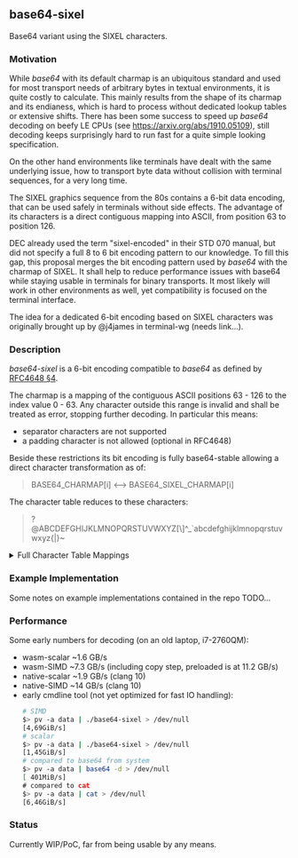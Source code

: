 ## base64-sixel

Base64 variant using the SIXEL characters.


### Motivation

While _base64_ with its default charmap is an ubiquitous standard and used for most transport needs
of arbitrary bytes in textual environments, it is quite costly to calculate. This mainly results from
the shape of its charmap and its endianess, which is hard to process without dedicated lookup tables or extensive shifts.
There has been some success to speed up _base64_ decoding on beefy LE CPUs (see https://arxiv.org/abs/1910.05109),
still decoding keeps surprisingly hard to run fast for a quite simple looking specification.

On the other hand environments like terminals have dealt with the same underlying issue,
how to transport byte data without collision with terminal sequences, for a very long time.

The SIXEL graphics sequence from the 80s contains a 6-bit data encoding, that can be used safely in terminals
without side effects. The advantage of its characters is a direct contiguous mapping into ASCII,
from position 63 to position 126.

DEC already used the term "sixel-encoded" in their STD 070 manual, but did not specify a full 8 to 6 bit encoding pattern
to our knowledge. To fill this gap, this proposal merges the bit encoding pattern used by _base64_ with the charmap of SIXEL.
It shall help to reduce performance issues with base64 while staying usable in terminals for binary transports.
It most likely will work in other environments as well, yet compatibility is focused on the terminal interface.

The idea for a dedicated 6-bit encoding based on SIXEL characters was originally brought up by @j4james
in terminal-wg (needs link...).


### Description

_base64-sixel_ is a 6-bit encoding compatible to _base64_ as defined by
[RFC4648 §4](https://datatracker.ietf.org/doc/html/rfc4648#section-4).

The charmap is a mapping of the contiguous ASCII positions 63 - 126 to the index value 0 - 63.
Any character outside this range is invalid and shall be treated as error, stopping further decoding.
In particular this means:
- separator characters are not supported
- a padding character is not allowed (optional in RFC4648)

Beside these restrictions its bit encoding is fully base64-stable allowing a direct character
transformation as of:

  > BASE64_CHARMAP[i] <--> BASE64_SIXEL_CHARMAP[i]


The character table  reduces to these characters:

  > ?@ABCDEFGHIJKLMNOPQRSTUVWXYZ[\\]^_`abcdefghijklmnopqrstuvwxyz{|}~


<details>
  <summary>Full Character Table Mappings</summary>

|  Index | base64-standard | base64-sixel |
| ------ | :-------------: | :----------: |
|      0 |               A |            ? |
|      1 |               B |            @ |
|      2 |               C |            A |
|      3 |               D |            B |
|      4 |               E |            C |
|      5 |               F |            D |
|      6 |               G |            E |
|      7 |               H |            F |
|      8 |               I |            G |
|      9 |               J |            H |
|     10 |               K |            I |
|     11 |               L |            J |
|     12 |               M |            K |
|     13 |               N |            L |
|     14 |               O |            M |
|     15 |               P |            N |
|     16 |               Q |            O |
|     17 |               R |            P |
|     18 |               S |            Q |
|     19 |               T |            R |
|     20 |               U |            S |
|     21 |               V |            T |
|     22 |               W |            U |
|     23 |               X |            V |
|     24 |               Y |            W |
|     25 |               Z |            X |
|     26 |               a |            Y |
|     27 |               b |            Z |
|     28 |               c |            [ |
|     29 |               d |            \ |
|     30 |               e |            ] |
|     31 |               f |            ^ |
|     32 |               g |            _ |
|     33 |               h |            ` |
|     34 |               i |            a |
|     35 |               j |            b |
|     36 |               k |            c |
|     37 |               l |            d |
|     38 |               m |            e |
|     39 |               n |            f |
|     40 |               o |            g |
|     41 |               p |            h |
|     42 |               q |            i |
|     43 |               r |            j |
|     44 |               s |            k |
|     45 |               t |            l |
|     46 |               u |            m |
|     47 |               v |            n |
|     48 |               w |            o |
|     49 |               x |            p |
|     50 |               y |            q |
|     51 |               z |            r |
|     52 |               0 |            s |
|     53 |               1 |            t |
|     54 |               2 |            u |
|     55 |               3 |            v |
|     56 |               4 |            w |
|     57 |               5 |            x |
|     58 |               6 |            y |
|     59 |               7 |            z |
|     60 |               8 |            { |
|     61 |               9 |           \| |
|     62 |               + |            } |
|     63 |               / |            ~ |

</details>



### Example Implementation

Some notes on example implementations contained in the repo TODO...


### Performance

Some early numbers for decoding (on an old laptop, i7-2760QM):

- wasm-scalar ~1.6 GB/s
- wasm-SIMD ~7.3 GB/s (including copy step, preloaded is at 11.2 GB/s)
- native-scalar ~1.9 GB/s (clang 10)
- native-SIMD ~14 GB/s (clang 10)
- early cmdline tool (not yet optimized for fast IO handling):
  ```bash
  # SIMD
  $> pv -a data | ./base64-sixel > /dev/null
  [4,69GiB/s]
  # scalar
  $> pv -a data | ./base64-sixel > /dev/null
  [1,45GiB/s]
  # compared to base64 from system
  $> pv -a data | base64 -d > /dev/null
  [ 401MiB/s]
  # compared to cat
  $> pv -a data | cat > /dev/null
  [6,46GiB/s]
  ```


### Status

Currently WIP/PoC, far from being usable by any means.
